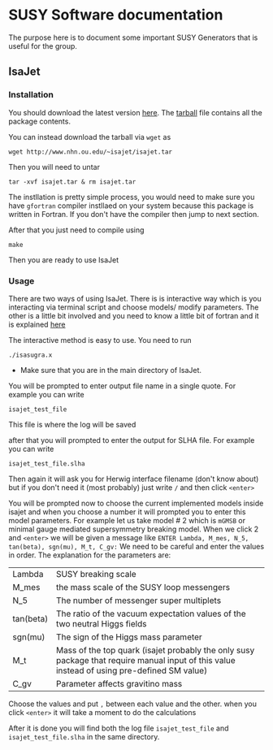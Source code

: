 # SUSY Software documentation

The purpose here is to document some important SUSY Generators that is useful for the group. 

## IsaJet

### Installation 

You should download the latest version [here](https://www.nhn.ou.edu/~isajet/). The [tarball](http://www.nhn.ou.edu/~isajet/isajet.tar) file contains all the package contents. 

You can instead download the tarball via `wget` as 

```
wget http://www.nhn.ou.edu/~isajet/isajet.tar
```

Then you will need to untar

```
tar -xvf isajet.tar & rm isajet.tar
```

The instllation is pretty simple process, you would need to make sure you have `gfortran` compiler instllaed on your system because this package is written in Fortran. If you don't have the compiler then jump to next section. 

After that you just need to compile using 

```
make
```

Then you are ready to use IsaJet

### Usage 

There are two ways of using IsaJet. There is is interactive way which is you interacting via terminal script and choose models/ modify parameters. The other is a little bit involved and you need to know a little bit of fortran and it is explained [here](http://www.nhn.ou.edu/~isajet/isajet788.pdf)

The interactive method is easy to use. You need to run 

```
./isasugra.x
```
* Make sure that you are in the main directory of IsaJet. 

You will be prompted to enter output file name in a single quote. For example you can write

`isajet_test_file`

This file is where the log will be saved 

after that you will prompted to enter the output for SLHA file. For example you can write 

`isajet_test_file.slha`

Then again it will ask you for Herwig interface filename (don't know about) but if you don't need it (most probably) just write `/` and then click `<enter>`

You will be prompted now to choose the current implemented models inside isajet and when you choose a number it will prompted you to enter this model parameters. For example let us take model # 2 which is  `mGMSB` or minimal gauge mediated supersymmetry breaking model. When we click 2 and `<enter>` we will be given a message like `ENTER Lambda, M_mes, N_5, tan(beta), sgn(mu), M_t, C_gv:`
We need to be careful and enter the values in order. The explanation for the parameters are:

|           |                                                                                                                                             |
| --------- | ------------------------------------------------------------------------------------------------------------------------------------------- |
| Lambda    | SUSY breaking scale                                                                                                                         |
| M_mes     | the mass scale of the SUSY loop messengers                                                                                                  |
| N_5       | The number of messenger super multiplets                                                                                                    |
| tan(beta) | The ratio of the vacuum expectation values of the two neutral Higgs fields                                                                  |
| sgn(mu)   | The sign of the Higgs mass parameter                                                                                                        |
| M_t       | Mass of the top quark (isajet probably the only susy package that require manual input of this value instead of using pre-defined SM value) |
| C_gv      | Parameter affects gravitino mass                                                                                                            |

Choose the values and put `,` between each value and the other. when you click `<enter>` it will take a moment to do the calculations 


After it is done you will find both the log file `isajet_test_file` and `isajet_test_file.slha` in the same directory. 
